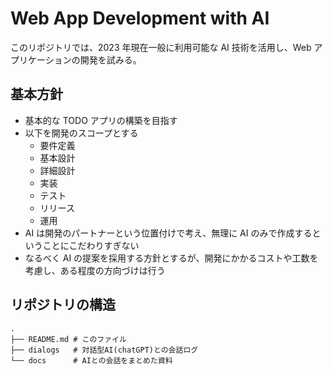 # Web App Development with AI

このリポジトリでは、2023 年現在一般に利用可能な AI 技術を活用し、Web アプリケーションの開発を試みる。

## 基本方針

- 基本的な TODO アプリの構築を目指す
- 以下を開発のスコープとする
  - 要件定義
  - 基本設計
  - 詳細設計
  - 実装
  - テスト
  - リリース
  - 運用
- AI は開発のパートナーという位置付けで考え、無理に AI のみで作成するということにこだわりすぎない
- なるべく AI の提案を採用する方針とするが、開発にかかるコストや工数を考慮し、ある程度の方向づけは行う

## リポジトリの構造

```
.
├── README.md # このファイル
├── dialogs   # 対話型AI(chatGPT)との会話ログ
└── docs      # AIとの会話をまとめた資料
```

